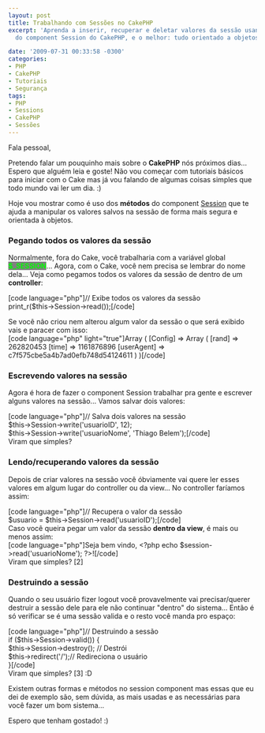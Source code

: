 ```yaml
---
layout: post
title: Trabalhando com Sessões no CakePHP
excerpt: 'Aprenda a inserir, recuperar e deletar valores da sessão usando os métodos
  do component Session do CakePHP, e o melhor: tudo orientado a objetos! :)'

date: '2009-07-31 00:33:58 -0300'
categories:
- PHP
- CakePHP
- Tutoriais
- Segurança
tags:
- PHP
- Sessions
- CakePHP
- Sessões
---
```

<p>Fala pessoal,</p>
<p>Pretendo falar um pouquinho mais sobre o <strong>CakePHP</strong> nós próximos dias... Espero que alguém leia e goste! Não vou começar com tutoriais básicos para iniciar com o Cake mas já vou falando de algumas coisas simples que todo mundo vai ler um dia. :)</p>
<p>Hoje vou mostrar como é uso dos <strong>métodos</strong> do component <a href="http://book.cakephp.org/view/173/Sessions" target="_blank">Session</a> que te ajuda a manipular os valores salvos na sessão de forma mais segura e orientada à objetos.</p>
<h3>Pegando todos os valores da sessão</h3>
<p>Normalmente, fora do Cake, você trabalharia com a variável global <strong style="background: gray; color: lime">$_SESSION</strong>... Agora, com o Cake, você nem precisa se lembrar do nome dela... Veja como pegamos todos os valores da sessão de dentro de um <strong>controller</strong>:</p>
<p>[code language="php"]// Exibe todos os valores da sessão<br />
print_r($this-&gt;Session-&gt;read());[/code]</p>
<p>Se você não criou nem alterou algum valor da sessão o que será exibido vais e paracer com isso:<br />
[code language="php" light="true"]Array ( [Config] =&gt; Array ( [rand] =&gt; 262820453 [time] =&gt; 1161876896 [userAgent] =&gt; c7f575cbe5a4b7ad0efb748d54124611 ) )[/code]</p>
<p></p>
<h3>Escrevendo valores na sessão</h3>
<p>Agora é hora de fazer o component Session trabalhar pra gente e escrever alguns valores na sessão... Vamos salvar dois valores:</p>
<p>[code language="php"]// Salva dois valores na sessão<br />
$this-&gt;Session-&gt;write('usuarioID', 12);<br />
$this-&gt;Session-&gt;write('usuarioNome', 'Thiago Belem');[/code]<br />
Viram que simples?</p>
<p></p>
<h3>Lendo/recuperando valores da sessão</h3>
<p>Depois de criar valores na sessão você óbviamente vai quere ler esses valores em algum lugar do controller ou da view... No controller faríamos assim:</p>
<p>[code language="php"]// Recupera o valor da sessão<br />
$usuario = $this-&gt;Session-&gt;read('usuarioID');[/code]<br />
Caso você queira pegar um valor da sessão <strong>dentro da view</strong>, é mais ou menos assim:<br />
[code language="php"]Seja bem vindo, &lt;?php echo $session-&gt;read('usuarioNome'); ?&gt;![/code]<br />
Viram que simples? [2]</p>
<p></p>
<h3>Destruindo a sessão</h3>
<p>Quando o seu usuário fizer logout você provavelmente vai precisar/querer destruir a sessão dele para ele não continuar "dentro" do sistema... Então é só verificar se é uma sessão valida e o resto você manda pro espaço:</p>
<p>[code language="php"]// Destruindo a sessão<br />
if ($this-&gt;Session-&gt;valid()) {<br />
	$this-&gt;Session-&gt;destroy(); // Destrói<br />
	$this-&gt;redirect('/');// Redireciona o usuário<br />
}[/code]<br />
Viram que simples? [3] :D</p>
<p>Existem outras formas e métodos no session component mas essas que eu dei de exemplo são, sem dúvida, as mais usadas e as necessárias para você fazer um bom sistema...</p>
<p>Espero que tenham gostado! :)</p>
